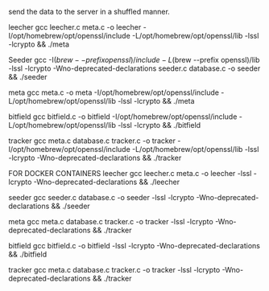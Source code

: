 send the data to the server in a shuffled manner.


leecher
gcc leecher.c meta.c -o leecher -I/opt/homebrew/opt/openssl/include -L/opt/homebrew/opt/openssl/lib -lssl -lcrypto && ./meta

Seeder
gcc -I$(brew --prefix openssl)/include -L$(brew --prefix openssl)/lib -lssl -lcrypto -Wno-deprecated-declarations seeder.c database.c -o seeder  && ./seeder


meta
gcc meta.c -o meta -I/opt/homebrew/opt/openssl/include -L/opt/homebrew/opt/openssl/lib -lssl -lcrypto && ./meta


bitfield
gcc bitfield.c -o bitfield -I/opt/homebrew/opt/openssl/include -L/opt/homebrew/opt/openssl/lib -lssl -lcrypto && ./bitfield

tracker
gcc meta.c database.c tracker.c -o tracker  -I/opt/homebrew/opt/openssl/include -L/opt/homebrew/opt/openssl/lib -lssl -lcrypto -Wno-deprecated-declarations &&  ./tracker


FOR DOCKER CONTAINERS
leecher
gcc leecher.c meta.c -o leecher -lssl -lcrypto -Wno-deprecated-declarations && ./leecher

seeder
gcc seeder.c database.c -o seeder -lssl -lcrypto -Wno-deprecated-declarations && ./seeder

meta
gcc meta.c database.c tracker.c -o tracker -lssl -lcrypto -Wno-deprecated-declarations && ./tracker

bitfield
gcc bitfield.c -o bitfield -lssl -lcrypto -Wno-deprecated-declarations && ./bitfield

tracker
gcc meta.c database.c tracker.c -o tracker -lssl -lcrypto -Wno-deprecated-declarations && ./tracker

